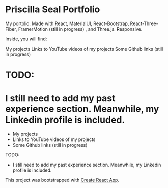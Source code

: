 # Priscilla Seal Portfolio 

My portolio. Made with React, MaterialUI, React-Bootstrap, React-Three-Fiber, FramerMotion (still in progress) , and Three.js. Responsive.

Inside, you will find:

My projects
Links to YouTube videos of my projects
Some Github links (still in progress)

# TODO:

I still need to add my past experience section. Meanwhile, my Linkedin profile is included.
=======
- My projects
- Links to YouTube videos of my projects
- Some Github links (still in progress)

TODO:
- I still need to add my past experience section. Meanwhile, my Linkedin profile is included. 

This project was bootstrapped with [Create React App](https://github.com/facebook/create-react-app).






